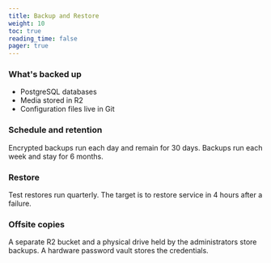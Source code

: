 ```yaml
---
title: Backup and Restore
weight: 10
toc: true
reading_time: false
pager: true
---
```


### What's backed up

- PostgreSQL databases
- Media stored in R2
- Configuration files live in Git

### Schedule and retention

Encrypted backups run each day and remain for 30 days. Backups run each week and stay for 6 months.

### Restore

Test restores run quarterly. The target is to restore service in 4 hours after a failure.

### Offsite copies

A separate R2 bucket and a physical drive held by the administrators store backups. A hardware password vault stores the credentials.

